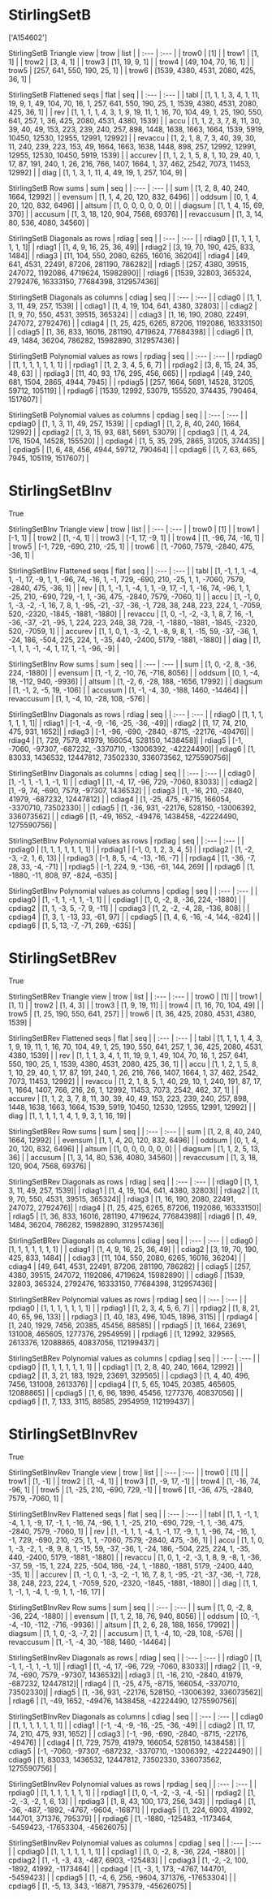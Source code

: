 # StirlingSetB
['A154602']

StirlingSetB Triangle view
| trow  |  list  |
| :---  |  :---  |
| trow0 | [1] |
| trow1 | [1, 1] |
| trow2 | [3, 4, 1] |
| trow3 | [11, 19, 9, 1] |
| trow4 | [49, 104, 70, 16, 1] |
| trow5 | [257, 641, 550, 190, 25, 1] |
| trow6 | [1539, 4380, 4531, 2080, 425, 36, 1] |

StirlingSetB Flattened seqs
| flat      |   seq  |
| :---      |  :---  |
| tabl     | [1, 1, 1, 3, 4, 1, 11, 19, 9, 1, 49, 104, 70, 16, 1, 257, 641, 550, 190, 25, 1, 1539, 4380, 4531, 2080, 425, 36, 1] |
| rev      | [1, 1, 1, 1, 4, 3, 1, 9, 19, 11, 1, 16, 70, 104, 49, 1, 25, 190, 550, 641, 257, 1, 36, 425, 2080, 4531, 4380, 1539] |
| accu     | [1, 1, 2, 3, 7, 8, 11, 30, 39, 40, 49, 153, 223, 239, 240, 257, 898, 1448, 1638, 1663, 1664, 1539, 5919, 10450, 12530, 12955, 12991, 12992] |
| revaccu  | [1, 2, 1, 8, 7, 3, 40, 39, 30, 11, 240, 239, 223, 153, 49, 1664, 1663, 1638, 1448, 898, 257, 12992, 12991, 12955, 12530, 10450, 5919, 1539] |
| accurev  | [1, 1, 2, 1, 5, 8, 1, 10, 29, 40, 1, 17, 87, 191, 240, 1, 26, 216, 766, 1407, 1664, 1, 37, 462, 2542, 7073, 11453, 12992] |
| diag     | [1, 1, 3, 1, 11, 4, 49, 19, 1, 257, 104, 9] |

StirlingSetB Row sums
| sum        |   seq  |
| :---       |  :---  |
| sum       | [1, 2, 8, 40, 240, 1664, 12992] |
| evensum   | [1, 1, 4, 20, 120, 832, 6496] |
| oddsum    | [0, 1, 4, 20, 120, 832, 6496] |
| altsum    | [1, 0, 0, 0, 0, 0, 0] |
| diagsum   | [1, 1, 4, 15, 69, 370] |
| accusum   | [1, 3, 18, 120, 904, 7568, 69376] |
| revaccusum | [1, 3, 14, 80, 536, 4080, 34560] |

StirlingSetB Diagonals as rows
| rdiag  |   seq  |
| :---   |  :---  |
| rdiag0 | [1, 1, 1, 1, 1, 1, 1]|
| rdiag1 | [1, 4, 9, 16, 25, 36, 49]|
| rdiag2 | [3, 19, 70, 190, 425, 833, 1484]|
| rdiag3 | [11, 104, 550, 2080, 6265, 16016, 36204]|
| rdiag4 | [49, 641, 4531, 22491, 87206, 281190, 786282]|
| rdiag5 | [257, 4380, 39515, 247072, 1192086, 4719624, 15982890]|
| rdiag6 | [1539, 32803, 365324, 2792476, 16333150, 77684398, 312957436]|

StirlingSetB Diagonals as columns
| cdiag  |   seq  |
| :---   |  :---  |
| cdiag0 | [1, 1, 3, 11, 49, 257, 1539] |
| cdiag1 | [1, 4, 19, 104, 641, 4380, 32803] |
| cdiag2 | [1, 9, 70, 550, 4531, 39515, 365324] |
| cdiag3 | [1, 16, 190, 2080, 22491, 247072, 2792476] |
| cdiag4 | [1, 25, 425, 6265, 87206, 1192086, 16333150] |
| cdiag5 | [1, 36, 833, 16016, 281190, 4719624, 77684398] |
| cdiag6 | [1, 49, 1484, 36204, 786282, 15982890, 312957436] |

StirlingSetB Polynomial values as rows
| rpdiag  |   seq  |
| :---    |  :---  |
| rpdiag0 | [1, 1, 1, 1, 1, 1, 1] |
| rpdiag1 | [1, 2, 3, 4, 5, 6, 7] |
| rpdiag2 | [3, 8, 15, 24, 35, 48, 63] |
| rpdiag3 | [11, 40, 93, 176, 295, 456, 665] |
| rpdiag4 | [49, 240, 681, 1504, 2865, 4944, 7945] |
| rpdiag5 | [257, 1664, 5691, 14528, 31205, 59712, 105119] |
| rpdiag6 | [1539, 12992, 53079, 155520, 374435, 790464, 1517607] |

StirlingSetB Polynomial values as columns
| cpdiag  |   seq  |
| :---    |  :---  |
| cpdiag0 | [1, 1, 3, 11, 49, 257, 1539] |
| cpdiag1 | [1, 2, 8, 40, 240, 1664, 12992] |
| cpdiag2 | [1, 3, 15, 93, 681, 5691, 53079] |
| cpdiag3 | [1, 4, 24, 176, 1504, 14528, 155520] |
| cpdiag4 | [1, 5, 35, 295, 2865, 31205, 374435] |
| cpdiag5 | [1, 6, 48, 456, 4944, 59712, 790464] |
| cpdiag6 | [1, 7, 63, 665, 7945, 105119, 1517607] |

# StirlingSetBInv
True

StirlingSetBInv Triangle view
| trow  |  list  |
| :---  |  :---  |
| trow0 | [1] |
| trow1 | [-1, 1] |
| trow2 | [1, -4, 1] |
| trow3 | [-1, 17, -9, 1] |
| trow4 | [1, -96, 74, -16, 1] |
| trow5 | [-1, 729, -690, 210, -25, 1] |
| trow6 | [1, -7060, 7579, -2840, 475, -36, 1] |

StirlingSetBInv Flattened seqs
| flat      |   seq  |
| :---      |  :---  |
| tabl     | [1, -1, 1, 1, -4, 1, -1, 17, -9, 1, 1, -96, 74, -16, 1, -1, 729, -690, 210, -25, 1, 1, -7060, 7579, -2840, 475, -36, 1] |
| rev      | [1, 1, -1, 1, -4, 1, 1, -9, 17, -1, 1, -16, 74, -96, 1, 1, -25, 210, -690, 729, -1, 1, -36, 475, -2840, 7579, -7060, 1] |
| accu     | [1, -1, 0, 1, -3, -2, -1, 16, 7, 8, 1, -95, -21, -37, -36, -1, 728, 38, 248, 223, 224, 1, -7059, 520, -2320, -1845, -1881, -1880] |
| revaccu  | [1, 0, -1, -2, -3, 1, 8, 7, 16, -1, -36, -37, -21, -95, 1, 224, 223, 248, 38, 728, -1, -1880, -1881, -1845, -2320, 520, -7059, 1] |
| accurev  | [1, 1, 0, 1, -3, -2, 1, -8, 9, 8, 1, -15, 59, -37, -36, 1, -24, 186, -504, 225, 224, 1, -35, 440, -2400, 5179, -1881, -1880] |
| diag     | [1, -1, 1, 1, -1, -4, 1, 17, 1, -1, -96, -9] |

StirlingSetBInv Row sums
| sum        |   seq  |
| :---       |  :---  |
| sum       | [1, 0, -2, 8, -36, 224, -1880] |
| evensum   | [1, -1, 2, -10, 76, -716, 8056] |
| oddsum    | [0, 1, -4, 18, -112, 940, -9936] |
| altsum    | [1, -2, 6, -28, 188, -1656, 17992] |
| diagsum   | [1, -1, 2, -5, 19, -106] |
| accusum   | [1, -1, -4, 30, -188, 1460, -14464] |
| revaccusum | [1, 1, -4, 10, -28, 108, -576] |

StirlingSetBInv Diagonals as rows
| rdiag  |   seq  |
| :---   |  :---  |
| rdiag0 | [1, 1, 1, 1, 1, 1, 1]|
| rdiag1 | [-1, -4, -9, -16, -25, -36, -49]|
| rdiag2 | [1, 17, 74, 210, 475, 931, 1652]|
| rdiag3 | [-1, -96, -690, -2840, -8715, -22176, -49476]|
| rdiag4 | [1, 729, 7579, 41979, 166054, 528150, 1438458]|
| rdiag5 | [-1, -7060, -97307, -687232, -3370710, -13006392, -42224490]|
| rdiag6 | [1, 83033, 1436532, 12447812, 73502330, 336073562, 1275590756]|

StirlingSetBInv Diagonals as columns
| cdiag  |   seq  |
| :---   |  :---  |
| cdiag0 | [1, -1, 1, -1, 1, -1, 1] |
| cdiag1 | [1, -4, 17, -96, 729, -7060, 83033] |
| cdiag2 | [1, -9, 74, -690, 7579, -97307, 1436532] |
| cdiag3 | [1, -16, 210, -2840, 41979, -687232, 12447812] |
| cdiag4 | [1, -25, 475, -8715, 166054, -3370710, 73502330] |
| cdiag5 | [1, -36, 931, -22176, 528150, -13006392, 336073562] |
| cdiag6 | [1, -49, 1652, -49476, 1438458, -42224490, 1275590756] |

StirlingSetBInv Polynomial values as rows
| rpdiag  |   seq  |
| :---    |  :---  |
| rpdiag0 | [1, 1, 1, 1, 1, 1, 1] |
| rpdiag1 | [-1, 0, 1, 2, 3, 4, 5] |
| rpdiag2 | [1, -2, -3, -2, 1, 6, 13] |
| rpdiag3 | [-1, 8, 5, -4, -13, -16, -7] |
| rpdiag4 | [1, -36, -7, 28, 33, -4, -71] |
| rpdiag5 | [-1, 224, 9, -136, -61, 144, 269] |
| rpdiag6 | [1, -1880, -11, 808, 97, -824, -635] |

StirlingSetBInv Polynomial values as columns
| cpdiag  |   seq  |
| :---    |  :---  |
| cpdiag0 | [1, -1, 1, -1, 1, -1, 1] |
| cpdiag1 | [1, 0, -2, 8, -36, 224, -1880] |
| cpdiag2 | [1, 1, -3, 5, -7, 9, -11] |
| cpdiag3 | [1, 2, -2, -4, 28, -136, 808] |
| cpdiag4 | [1, 3, 1, -13, 33, -61, 97] |
| cpdiag5 | [1, 4, 6, -16, -4, 144, -824] |
| cpdiag6 | [1, 5, 13, -7, -71, 269, -635] |

# StirlingSetBRev
True

StirlingSetBRev Triangle view
| trow  |  list  |
| :---  |  :---  |
| trow0 | [1] |
| trow1 | [1, 1] |
| trow2 | [1, 4, 3] |
| trow3 | [1, 9, 19, 11] |
| trow4 | [1, 16, 70, 104, 49] |
| trow5 | [1, 25, 190, 550, 641, 257] |
| trow6 | [1, 36, 425, 2080, 4531, 4380, 1539] |

StirlingSetBRev Flattened seqs
| flat      |   seq  |
| :---      |  :---  |
| tabl     | [1, 1, 1, 1, 4, 3, 1, 9, 19, 11, 1, 16, 70, 104, 49, 1, 25, 190, 550, 641, 257, 1, 36, 425, 2080, 4531, 4380, 1539] |
| rev      | [1, 1, 1, 3, 4, 1, 11, 19, 9, 1, 49, 104, 70, 16, 1, 257, 641, 550, 190, 25, 1, 1539, 4380, 4531, 2080, 425, 36, 1] |
| accu     | [1, 1, 2, 1, 5, 8, 1, 10, 29, 40, 1, 17, 87, 191, 240, 1, 26, 216, 766, 1407, 1664, 1, 37, 462, 2542, 7073, 11453, 12992] |
| revaccu  | [1, 2, 1, 8, 5, 1, 40, 29, 10, 1, 240, 191, 87, 17, 1, 1664, 1407, 766, 216, 26, 1, 12992, 11453, 7073, 2542, 462, 37, 1] |
| accurev  | [1, 1, 2, 3, 7, 8, 11, 30, 39, 40, 49, 153, 223, 239, 240, 257, 898, 1448, 1638, 1663, 1664, 1539, 5919, 10450, 12530, 12955, 12991, 12992] |
| diag     | [1, 1, 1, 1, 1, 4, 1, 9, 3, 1, 16, 19] |

StirlingSetBRev Row sums
| sum        |   seq  |
| :---       |  :---  |
| sum       | [1, 2, 8, 40, 240, 1664, 12992] |
| evensum   | [1, 1, 4, 20, 120, 832, 6496] |
| oddsum    | [0, 1, 4, 20, 120, 832, 6496] |
| altsum    | [1, 0, 0, 0, 0, 0, 0] |
| diagsum   | [1, 1, 2, 5, 13, 36] |
| accusum   | [1, 3, 14, 80, 536, 4080, 34560] |
| revaccusum | [1, 3, 18, 120, 904, 7568, 69376] |

StirlingSetBRev Diagonals as rows
| rdiag  |   seq  |
| :---   |  :---  |
| rdiag0 | [1, 1, 3, 11, 49, 257, 1539]|
| rdiag1 | [1, 4, 19, 104, 641, 4380, 32803]|
| rdiag2 | [1, 9, 70, 550, 4531, 39515, 365324]|
| rdiag3 | [1, 16, 190, 2080, 22491, 247072, 2792476]|
| rdiag4 | [1, 25, 425, 6265, 87206, 1192086, 16333150]|
| rdiag5 | [1, 36, 833, 16016, 281190, 4719624, 77684398]|
| rdiag6 | [1, 49, 1484, 36204, 786282, 15982890, 312957436]|

StirlingSetBRev Diagonals as columns
| cdiag  |   seq  |
| :---   |  :---  |
| cdiag0 | [1, 1, 1, 1, 1, 1, 1] |
| cdiag1 | [1, 4, 9, 16, 25, 36, 49] |
| cdiag2 | [3, 19, 70, 190, 425, 833, 1484] |
| cdiag3 | [11, 104, 550, 2080, 6265, 16016, 36204] |
| cdiag4 | [49, 641, 4531, 22491, 87206, 281190, 786282] |
| cdiag5 | [257, 4380, 39515, 247072, 1192086, 4719624, 15982890] |
| cdiag6 | [1539, 32803, 365324, 2792476, 16333150, 77684398, 312957436] |

StirlingSetBRev Polynomial values as rows
| rpdiag  |   seq  |
| :---    |  :---  |
| rpdiag0 | [1, 1, 1, 1, 1, 1, 1] |
| rpdiag1 | [1, 2, 3, 4, 5, 6, 7] |
| rpdiag2 | [1, 8, 21, 40, 65, 96, 133] |
| rpdiag3 | [1, 40, 183, 496, 1045, 1896, 3115] |
| rpdiag4 | [1, 240, 1929, 7456, 20385, 45456, 88585] |
| rpdiag5 | [1, 1664, 23691, 131008, 465605, 1277376, 2954959] |
| rpdiag6 | [1, 12992, 329565, 2613376, 12088865, 40837056, 112199437] |

StirlingSetBRev Polynomial values as columns
| cpdiag  |   seq  |
| :---    |  :---  |
| cpdiag0 | [1, 1, 1, 1, 1, 1, 1] |
| cpdiag1 | [1, 2, 8, 40, 240, 1664, 12992] |
| cpdiag2 | [1, 3, 21, 183, 1929, 23691, 329565] |
| cpdiag3 | [1, 4, 40, 496, 7456, 131008, 2613376] |
| cpdiag4 | [1, 5, 65, 1045, 20385, 465605, 12088865] |
| cpdiag5 | [1, 6, 96, 1896, 45456, 1277376, 40837056] |
| cpdiag6 | [1, 7, 133, 3115, 88585, 2954959, 112199437] |

# StirlingSetBInvRev
True

StirlingSetBInvRev Triangle view
| trow  |  list  |
| :---  |  :---  |
| trow0 | [1] |
| trow1 | [1, -1] |
| trow2 | [1, -4, 1] |
| trow3 | [1, -9, 17, -1] |
| trow4 | [1, -16, 74, -96, 1] |
| trow5 | [1, -25, 210, -690, 729, -1] |
| trow6 | [1, -36, 475, -2840, 7579, -7060, 1] |

StirlingSetBInvRev Flattened seqs
| flat      |   seq  |
| :---      |  :---  |
| tabl     | [1, 1, -1, 1, -4, 1, 1, -9, 17, -1, 1, -16, 74, -96, 1, 1, -25, 210, -690, 729, -1, 1, -36, 475, -2840, 7579, -7060, 1] |
| rev      | [1, -1, 1, 1, -4, 1, -1, 17, -9, 1, 1, -96, 74, -16, 1, -1, 729, -690, 210, -25, 1, 1, -7060, 7579, -2840, 475, -36, 1] |
| accu     | [1, 1, 0, 1, -3, -2, 1, -8, 9, 8, 1, -15, 59, -37, -36, 1, -24, 186, -504, 225, 224, 1, -35, 440, -2400, 5179, -1881, -1880] |
| revaccu  | [1, 0, 1, -2, -3, 1, 8, 9, -8, 1, -36, -37, 59, -15, 1, 224, 225, -504, 186, -24, 1, -1880, -1881, 5179, -2400, 440, -35, 1] |
| accurev  | [1, -1, 0, 1, -3, -2, -1, 16, 7, 8, 1, -95, -21, -37, -36, -1, 728, 38, 248, 223, 224, 1, -7059, 520, -2320, -1845, -1881, -1880] |
| diag     | [1, 1, 1, -1, 1, -4, 1, -9, 1, 1, -16, 17] |

StirlingSetBInvRev Row sums
| sum        |   seq  |
| :---       |  :---  |
| sum       | [1, 0, -2, 8, -36, 224, -1880] |
| evensum   | [1, 1, 2, 18, 76, 940, 8056] |
| oddsum    | [0, -1, -4, -10, -112, -716, -9936] |
| altsum    | [1, 2, 6, 28, 188, 1656, 17992] |
| diagsum   | [1, 1, 0, -3, -7, 2] |
| accusum   | [1, 1, -4, 10, -28, 108, -576] |
| revaccusum | [1, -1, -4, 30, -188, 1460, -14464] |

StirlingSetBInvRev Diagonals as rows
| rdiag  |   seq  |
| :---   |  :---  |
| rdiag0 | [1, -1, 1, -1, 1, -1, 1]|
| rdiag1 | [1, -4, 17, -96, 729, -7060, 83033]|
| rdiag2 | [1, -9, 74, -690, 7579, -97307, 1436532]|
| rdiag3 | [1, -16, 210, -2840, 41979, -687232, 12447812]|
| rdiag4 | [1, -25, 475, -8715, 166054, -3370710, 73502330]|
| rdiag5 | [1, -36, 931, -22176, 528150, -13006392, 336073562]|
| rdiag6 | [1, -49, 1652, -49476, 1438458, -42224490, 1275590756]|

StirlingSetBInvRev Diagonals as columns
| cdiag  |   seq  |
| :---   |  :---  |
| cdiag0 | [1, 1, 1, 1, 1, 1, 1] |
| cdiag1 | [-1, -4, -9, -16, -25, -36, -49] |
| cdiag2 | [1, 17, 74, 210, 475, 931, 1652] |
| cdiag3 | [-1, -96, -690, -2840, -8715, -22176, -49476] |
| cdiag4 | [1, 729, 7579, 41979, 166054, 528150, 1438458] |
| cdiag5 | [-1, -7060, -97307, -687232, -3370710, -13006392, -42224490] |
| cdiag6 | [1, 83033, 1436532, 12447812, 73502330, 336073562, 1275590756] |

StirlingSetBInvRev Polynomial values as rows
| rpdiag  |   seq  |
| :---    |  :---  |
| rpdiag0 | [1, 1, 1, 1, 1, 1, 1] |
| rpdiag1 | [1, 0, -1, -2, -3, -4, -5] |
| rpdiag2 | [1, -2, -3, -2, 1, 6, 13] |
| rpdiag3 | [1, 8, 43, 100, 173, 256, 343] |
| rpdiag4 | [1, -36, -487, -1892, -4767, -9604, -16871] |
| rpdiag5 | [1, 224, 6903, 41992, 144701, 371376, 795379] |
| rpdiag6 | [1, -1880, -125483, -1173464, -5459423, -17653304, -45626075] |

StirlingSetBInvRev Polynomial values as columns
| cpdiag  |   seq  |
| :---    |  :---  |
| cpdiag0 | [1, 1, 1, 1, 1, 1, 1] |
| cpdiag1 | [1, 0, -2, 8, -36, 224, -1880] |
| cpdiag2 | [1, -1, -3, 43, -487, 6903, -125483] |
| cpdiag3 | [1, -2, -2, 100, -1892, 41992, -1173464] |
| cpdiag4 | [1, -3, 1, 173, -4767, 144701, -5459423] |
| cpdiag5 | [1, -4, 6, 256, -9604, 371376, -17653304] |
| cpdiag6 | [1, -5, 13, 343, -16871, 795379, -45626075] |

